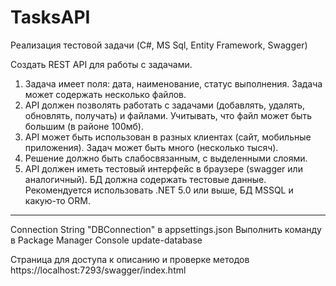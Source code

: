 # TasksAPI

Реализация тестовой задачи (C#, MS Sql, Entity Framework, Swagger)

Создать REST API для работы с задачами. 
1. Задача имеет поля: дата, наименование, статус выполнения. Задача может содержать несколько файлов. 
2. API должен позволять работать с задачами (добавлять, удалять, обновлять, получать) и файлами. Учитывать, что файл может быть большим (в районе 100мб). 
3. API может быть использован в разных клиентах (сайт, мобильные приложения). Задач может быть много (несколько тысяч). 
4. Решение должно быть слабосвязанным, с выделенными слоями. 
5. API должен иметь тестовый интерфейс в браузере (swagger или аналогичный). БД должна содержать тестовые данные.  Рекомендуется использовать .NET 5.0 или выше, БД MSSQL и какую-то ORM.

----

Connection String "DBConnection" в appsettings.json
Выполнить команду в Package Manager Console  update-database

Страница для доступа к описанию и проверке методов https://localhost:7293/swagger/index.html

